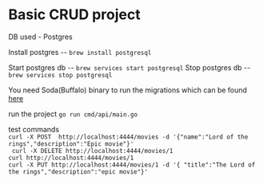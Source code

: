 # Basic CRUD project

DB used - Postgres

Install postgres --
`brew install postgresql`

Start postgres db -- `brew services start postgresql`
Stop postgres db -- `brew services stop postgresql`

You need Soda(Buffalo) binary to run the migrations which can be found [here](https://gobuffalo.io/en/docs/db/getting-started/)

run the project `go run cmd/api/main.go`

test commands <br>
`curl -X POST  http://localhost:4444/movies -d '{"name":"Lord of the rings","description":"Epic movie"}'` <br>
` curl -X DELETE http://localhost:4444/movies/1`<br>
`curl http://localhost:4444/movies/1`<br>
`curl -X PUT http://localhost:4444/movies/1 -d '{ "title":"The Lord of the rings","description":"epic movie"}'`<br>